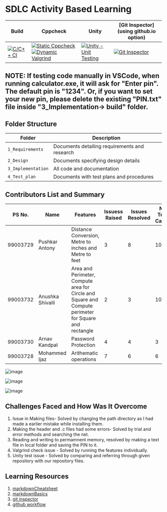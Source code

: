 # SDLC Activity Based Learning



Build | Cppcheck | Unity | [Git Inspector](using github.io option)
------|----------|-------|--------------
[![C/C++ CI](https://github.com/99003732/Team2/actions/workflows/c-cpp.yml/badge.svg)](https://github.com/99003732/Team2/actions/workflows/c-cpp.yml) | [![Static Cppcheck](https://github.com/99003732/Team2/actions/workflows/cppcheck.yml/badge.svg)](https://github.com/99003732/Team2/actions/workflows/cppcheck.yml) [![Dynamic Valgrind](https://github.com/99003732/Team2/actions/workflows/CodeQuality_Dynamic.yml/badge.svg)](https://github.com/99003732/Team2/actions/workflows/CodeQuality_Dynamic.yml)| [![Unity - Unit Testing](https://github.com/99003732/Team2/actions/workflows/unity.yml/badge.svg)](https://99003732/Team2/sdlc_new/actions/workflows/unity.yml)| [![Git Inspector](https://github.com/99003732/Team2/actions/workflows/gitinspector.yml/badge.svg)](https://github.com/99003732/Team2/actions/workflows/gitinspector.yml)

## NOTE: If testing code manually in VSCode, when running calculator.exe, it will ask for "Enter pin". The default pin is "1234". Or, if you want to set your new pin, please delete the existing "PIN.txt" file inside "3_Implementation-> build" folder.

## Folder Structure
Folder             | Description
-------------------| -----------------------------------------
`1_Requirements`   | Documents detailing requirements and research
`2_Design`         | Documents specifying design details
`3_Implementation` | All code and documentation
`4_Test_plan`      | Documents with test plans and procedures

## Contributors List and Summary

PS No. |  Name   |    Features    | Issuess Raised |Issues Resolved|No Test Cases|Test Case Pass
-------|---------|----------------|----------------|---------------|-------------|--------------
99003729 | Pushkar Antony  | Distance Conversion, Metre to inches and Metre to feet   | 3 | 8 | 10 | 10     
99003732 | Anushka Shivalli | Area and Perimeter, Compute area for Circle and Square and Compute perimeter for Square and rectangle | 2 | 3 | 10 | 10 |
99003730 | Arnav Kandpal  | Password Protection    | 4     | 4   |3   |3     
99003728 | Mohammed Ijaz  | Arithematic operations    | 7     | 6   |6   |6


![image](https://user-images.githubusercontent.com/78848803/111064147-770bda80-84d8-11eb-9d31-ab5b31437d09.png)



![image](https://user-images.githubusercontent.com/78848803/111064224-c9e59200-84d8-11eb-9bb9-652743992c40.png)


![image](https://user-images.githubusercontent.com/78848803/111064278-1204b480-84d9-11eb-81f5-ad0af12c2374.png)



## Challenges Faced and How Was It Overcome

1. Issue in Making files- Solved by changing the path directory as I had made a earlier mistake while installing them. 
2. Making the header and .c files had some errors- Solved by trial and error methods and searching the net.
3. Reading and writing to permamnent memory, resolved by making a text file in local folder and saving the PIN to it.
4. Valgrind check issue - Solved by running the features individually.
5. Unity test issue - Solved by comparing and referring through given repository with our repository files.

## Learning Resources
1. [markdownCheatsheet](https://github.com/adam-p/markdown-here/wiki/Markdown-Cheatsheet)
2. [markdownBasics](https://guides.github.com/features/mastering-markdown/)
3. [git inspector](https://github.com/ejwa/gitinspector.git)
4. [github workflow](https://docs.github.com/en/actions/learn-github-action)






